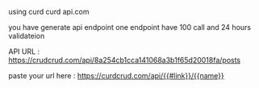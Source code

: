 using curd curd api.com 

you have generate api endpoint one endpoint have 100 call and  24 hours validateion 

API URL : https://crudcrud.com/api/8a254cb1cca141068a3b1f65d20018fa/posts


paste your url here : https://curdcrud.com/api/{{#link}}/{{name}}
